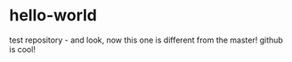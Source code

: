 # hello-world
test repository - and look, now this one is different from the master! github is cool!
